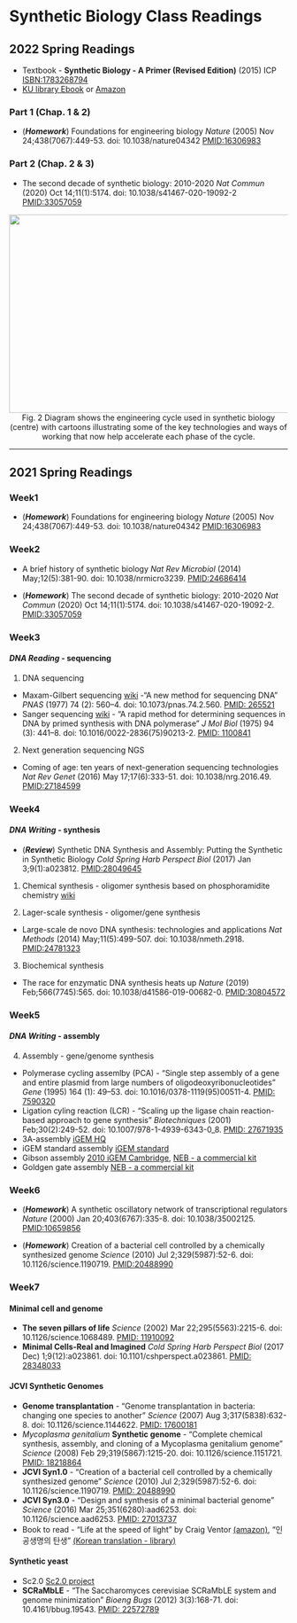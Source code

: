 Synthetic Biology Class Readings
================
## 2022 Spring Readings
  - Textbook - **Synthetic Biology - A Primer (Revised Edition)** (2015) ICP <ISBN:1783268794>
  - [KU library
    Ebook](https://library.korea.ac.kr/datause/ebook/ebook-search-a/?fi1=&q1=synthetic%20biology%20a%20primer)
    or
    [Amazon](https://www.amazon.com/Synthetic-Biology-Revised-Geoff-Baldwin/dp/1783268794)
    
### Part 1 (Chap. 1 & 2)
- (***Homework***) Foundations for engineering biology *Nature* (2005) Nov 24;438(7067):449-53.
   doi: 10.1038/nature04342 [PMID:16306983](https://pubmed.ncbi.nlm.nih.gov/16306983/)

### Part 2 (Chap. 2 & 3)
- The second decade of synthetic biology: 2010-2020 *Nat Commun* (2020) Oct 14;11(1):5174. doi:
    10.1038/s41467-020-19092-2
    [PMID:33057059](https://pubmed.ncbi.nlm.nih.gov/33057059/)
    
<p align=center><img src="https://media.springernature.com/full/springer-static/image/art%3A10.1038%2Fs41467-020-19092-2/MediaObjects/41467_2020_19092_Fig2_HTML.png?as=webp" width=665 height=358 align=center><br>
Fig. 2 Diagram shows the engineering cycle used in synthetic biology (centre) with cartoons illustrating some of the key technologies and ways of working that now help accelerate each phase of the cycle.</p>

---
## 2021 Spring Readings

### Week1

  - (***Homework***) Foundations for engineering biology *Nature* (2005)
    Nov 24;438(7067):449-53. doi: 10.1038/nature04342
    [PMID:16306983](https://pubmed.ncbi.nlm.nih.gov/16306983/)

### Week2

  - A brief history of synthetic biology *Nat Rev Microbiol* (2014)
    May;12(5):381-90. doi: 10.1038/nrmicro3239.
    [PMID:24686414](https://pubmed.ncbi.nlm.nih.gov/24686414/)

  - (***Homework***) The second decade of synthetic biology: 2010-2020
    *Nat Commun* (2020) Oct 14;11(1):5174. doi:
    10.1038/s41467-020-19092-2.
    [PMID:33057059](https://pubmed.ncbi.nlm.nih.gov/33057059/)

### Week3

#### *DNA Reading* - sequencing

1.  DNA sequencing

<!-- end list -->

  - Maxam-Gilbert sequencing
    [wiki](https://en.wikipedia.org/wiki/Maxam%E2%80%93Gilbert_sequencing)
    -“A new method for sequencing DNA” *PNAS* (1977) 74 (2): 560–4. doi:
    10.1073/pnas.74.2.560.
    [PMID: 265521](https://pubmed.ncbi.nlm.nih.gov/265521)
  - Sanger sequencing
    [wiki](https://en.wikipedia.org/wiki/Sanger_sequencing) - “A rapid
    method for determining sequences in DNA by primed synthesis with DNA
    polymerase” *J Mol Biol* (1975) 94 (3): 441–8. doi:
    10.1016/0022-2836(75)90213-2.
    [PMID: 1100841](https://pubmed.ncbi.nlm.nih.gov/1100841)

<!-- end list -->

2.  Next generation sequencing NGS

<!-- end list -->

  - Coming of age: ten years of next-generation sequencing technologies
    *Nat Rev Genet* (2016) May 17;17(6):333-51. doi:
    10.1038/nrg.2016.49.
    [PMID:27184599](https://pubmed.ncbi.nlm.nih.gov/27184599/)

### Week4

#### *DNA Writing* - synthesis

  - (***Review***) Synthetic DNA Synthesis and Assembly: Putting the
    Synthetic in Synthetic Biology *Cold Spring Harb Perspect Biol*
    (2017) Jan 3;9(1):a023812.
    [PMID:28049645](https://pubmed.ncbi.nlm.nih.gov/28049645/)

<!-- end list -->

1.  Chemical synthesis - oligomer synthesis based on phosphoramidite
    chemistry
    [wiki](https://en.wikipedia.org/wiki/Oligonucleotide_synthesis)

2.  Lager-scale synthesis - oligomer/gene synthesis

<!-- end list -->

  - Large-scale de novo DNA synthesis: technologies and applications
    *Nat Methods* (2014) May;11(5):499-507. doi: 10.1038/nmeth.2918.
    [PMID:24781323](https://pubmed.ncbi.nlm.nih.gov/24781323/)

<!-- end list -->

3.  Biochemical synthesis

<!-- end list -->

  - The race for enzymatic DNA synthesis heats up *Nature* (2019)
    Feb;566(7745):565. doi: 10.1038/d41586-019-00682-0.
    [PMID:30804572](https://pubmed.ncbi.nlm.nih.gov/30804572/)

### Week5

#### *DNA Writing* - assembly

4.  Assembly - gene/genome synthesis

<!-- end list -->

  - Polymerase cycling assemlby (PCA) - “Single step assembly of a gene
    and entire plasmid from large numbers of oligodeoxyribonucleotides”
    *Gene* (1995) 164 (1): 49–53. doi: 10.1016/0378-1119(95)00511-4.
    [PMID: 7590320](https://pubmed.ncbi.nlm.nih.gov/7590320)
  - Ligation cyling reaction (LCR) - “Scaling up the ligase chain
    reaction-based approach to gene synthesis” *Biotechniques* (2001)
    Feb;30(2):249-52. doi: 10.1007/978-1-4939-6343-0\_8.
    [PMID: 27671935](https://pubmed.ncbi.nlm.nih.gov/27671935/)
  - 3A-assembly [iGEM HQ](http://parts.igem.org/Assembly:3A_Assembly)
  - iGEM standard assembly [iGEM
    standard](http://parts.igem.org/Help:Assembly)
  - Gibson assembly [2010 iGEM
    Cambridge](http://2010.igem.org/Team:Cambridge/Gibson/Introduction),
    [NEB - a commercial
    kit](https://international.neb.com/applications/cloning-and-synthetic-biology/dna-assembly-and-cloning/gibson-assembly)
  - Goldgen gate assembly [NEB - a commercial
    kit](https://international.neb.com/applications/cloning-and-synthetic-biology/dna-assembly-and-cloning/golden-gate-assembly)

### Week6

  - (***Homework***) A synthetic oscillatory network of transcriptional
    regulators *Nature* (2000) Jan 20;403(6767):335-8. doi:
    10.1038/35002125.
    [PMID:10659856](https://pubmed.ncbi.nlm.nih.gov/10659856/)

  - (***Homework***) Creation of a bacterial cell controlled by a
    chemically synthesized genome *Science* (2010) Jul 2;329(5987):52-6.
    doi: 10.1126/science.1190719.
    [PMID:20488990](https://pubmed.ncbi.nlm.nih.gov/20488990/)

### Week7

#### Minimal cell and genome

  - **The seven pillars of life** *Science* (2002) Mar
    22;295(5563):2215-6. doi: 10.1126/science.1068489.
    [PMID: 11910092](https://pubmed.ncbi.nlm.nih.gov/11910092/)
  - **Minimal Cells-Real and Imagined** *Cold Spring Harb Perspect Biol*
    (2017 Dec) 1;9(12):a023861. doi: 10.1101/cshperspect.a023861.
    [PMID: 28348033](https://pubmed.ncbi.nlm.nih.gov/28348033/)

#### JCVI Synthetic Genomes

  - **Genome transplantation** - “Genome transplantation in bacteria:
    changing one species to another” *Science* (2007) Aug
    3;317(5838):632-8. doi: 10.1126/science.1144622.
    [PMID: 17600181](https://pubmed.ncbi.nlm.nih.gov/17600181/)
  - *Mycoplasma genitalium* **Synthetic genome** - “Complete chemical
    synthesis, assembly, and cloning of a Mycoplasma genitalium genome”
    *Science* (2008) Feb 29;319(5867):1215-20. doi:
    10.1126/science.1151721.
    [PMID: 18218864](https://pubmed.ncbi.nlm.nih.gov/18218864/)
  - **JCVI Syn1.0** - “Creation of a bacterial cell controlled by a
    chemically synthesized genome” *Science* (2010) Jul
    2;329(5987):52-6. doi: 10.1126/science.1190719.
    [PMID: 20488990](https://pubmed.ncbi.nlm.nih.gov/20488990/)
  - **JCVI Syn3.0** - “Design and synthesis of a minimal bacterial
    genome” *Science* (2016) Mar 25;351(6280):aad6253. doi:
    10.1126/science.aad6253.
    [PMID: 27013737](https://pubmed.ncbi.nlm.nih.gov/27013737/)
  - Book to read - “Life at the speed of light” by Craig Ventor
    [(amazon)](https://www.amazon.com/Life-Speed-Light-Double-Digital-ebook/dp/B00C1N5WRK),
    “인공생명의 탄생” [(Korean translation -
    library)](https://library.korea.ac.kr/main-search-result/?q=%EC%9D%B8%EA%B3%B5%EC%83%9D%EB%AA%85%EC%9D%98+%ED%83%84%EC%83%9D+%3A+%ED%95%A9%EC%84%B1%EC%83%9D%EB%AC%BC%ED%95%99%EC%9D%80+%EC%96%B4%EB%96%BB%EA%B2%8C+%EC%9D%B8%EA%B3%B5%EC%83%9D%EB%AA%85%EC%9D%84+%EB%A7%8C%EB%93%A4%EC%97%88%EB%8A%94%EA%B0%80)

#### Synthetic yeast

  - Sc2.0 [Sc2.0 project](http://syntheticyeast.org/sc2-0/)
  - **SCRaMbLE** - “The Saccharomyces cerevisiae SCRaMbLE system and
    genome minimization” *Bioeng Bugs* (2012) 3(3):168-71. doi:
    10.4161/bbug.19543.
    [PMID: 22572789](https://pubmed.ncbi.nlm.nih.gov/22572789/)
